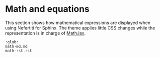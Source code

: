 # Math and equations

This section shows how mathematical expressions are displayed when using Nefertiti for Sphinx. The theme applies little CSS changes while the representation is in charge of [MathJax](https://www.mathjax.org/).

```{toctree}
:glob:
math-md.md
math-rst.rst
```
